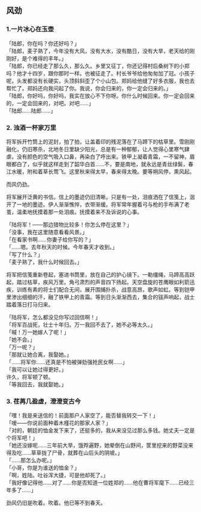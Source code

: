 ## 风劲

### 1.一片冰心在玉壶

「陆郎，你在吗？你还好吗？」   
「陆郎，麦子熟了，今年没有大风，没有大水，没有酷日，没有大旱，老天给的刚刚好，是个难得的丰年。」   
「陆郎，你已经走了那么久，那么久。乡里又征丁，你还记得村后桑树下的小郑吗？他才十四岁，跟你那时一样。也被征走了。村长爷爷给他匆匆加了冠。小孩子呢，头发都没有长硬实，头顶斜斜歪了个小山包。郑妈给他缝了好多衣服，我也去帮忙了。郑妈还向我问起了你。我说，你会归来的，你一定会归来的。」   
「陆郎，你好吗，你好吗，我实在放心不下你呀。你什么时候回来。你一定会回来的，一定会回来的，对吧。对吧……」  
「陆郎……陆郎……」      



### 2. 浊酒一杯家万里

将军拆开竹筒上的泥封，拍了拍，让盖着印的残泥落在了马蹄下的枯草里。雪刚刚融化，仍旧寒杀，北地冬日里缺少阳光，总是有一种郁郁，让人觉得心里寒气肆虐。没有颜色的空气吸入口鼻，再染白了呼出来。铁甲上凝着青霜，一不留神，眉眼都白了，似乎就这样走到了韶华白首……不，要是南地，就永远是青丝绿鬓，春江水暖，附和着草长莺飞。这里秋来得太早，春来得太晚。要等朔风停，熏风起。

而风仍劲。

将军展开泛黄的书信。信上的墨迹仍旧清晰。只是有一处，泪痕洒在了信笺上，洇开了一地的墨迹。伊人渐渐憔悴，衣带渐缓。将军常年握着弓与枪的手布满了老茧，温柔地抚摸着那一处泪痕。抚摸着来不及诉说的心事。

「陆将军！——那边猎物比较多！你怎么停在这里？」  
「没事，我在这里随意看看风景。」  
「在看家书啊……你妻子给你写的？」   
「……嗯。去年秋天的时候。今年春天才收到。」    
「写了什么？」   
「麦子熟了，我什么时候回去。」 

将军把信笺重新卷起，塞进书筒里，放在自己的护心镜下。一勒缰绳，马蹄高高跃起，踏过枯草，疾风万里。角弓肃烈的声音四下扬起。天空盘旋的苍鹰眼如利箭迅疾，训练有素的将士们配合无间，展开围捕扑杀，战意高昂，歌声如虹。等到铠甲里渗出细细的汗，融了铁甲上的青霜。等到日头渐渐西去，集合的钹声响起，战士踏着落日打马归来。

「陆将军，怎么都没见你写过回信啊！」  
「将军百战死，壮士十年归。万一我回不去了，她不必等太久。」  
「嘁！万一她嫁人了呢！」  
「她不会。」  
「万一呢？」   
「那就让她合离，我娶她。」  
「……将军你……还真是不怕被弹劾强抢民女啊……」  
「我可以让她过得更好。」  
许久，将军顿了顿。  
「等我回去，我就娶她。」  
 
 

### 3. 荏苒几盈虚，澄澄变古今

「嘿！我是来送信的！前面那户人家空了，能否替我转交一下！」   
「嗳——你说前面种着木槿花的那家人家？」   
「对的，朝廷的恤金发下来了，还挺多的，我从来没见过那么多钱。她丈夫一定是个将军吧！」   
「她还没嫁呢……三年前大旱，饿殍遍野，她晕倒在山野间，筐里挖来的野菜没来得及吃……草草拢了尸骨，就葬在山后头的阴坡。」   
「……那怎么办呢。」  
「小哥，你是为谁送的恤金？」  
「啊，姓陆。吐谷浑大捷，可是他却死了。」  
「我好像记得他……对了……你是否知道一位姓郑的……他在曹将军麾下……已经三年多了……」    


劲风仍旧是吹着。吹着。他已等不到春天。


         